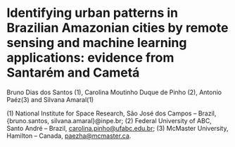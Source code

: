 # Identifying urban patterns in Brazilian Amazonian cities by remote sensing and machine learning applications: evidence from Santarém and Cametá 


Bruno Dias dos Santos (1), Carolina Moutinho Duque de Pinho (2), Antonio Paéz(3) and Silvana Amaral(1)

(1) National Institute for Space Research, São José dos Campos – Brazil, {bruno.santos, silvana.amaral}@inpe.br; 
(2) Federal University of ABC, Santo André – Brazil, carolina.pinho@ufabc.edu.br; 
(3) McMaster University, Hamilton – Canada, paezha@mcmaster.ca.